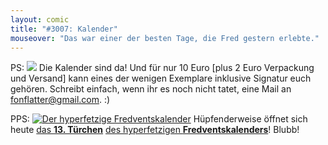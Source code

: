 ```yaml
---
layout: comic
title: "#3007: Kalender"
mouseover: "Das war einer der besten Tage, die Fred gestern erlebte."
---
```



PS:
<a href="http://www.fonflatter.de/bilder/kalenderpaket14.jpg"><img src="http://www.fonflatter.de/bilder/kalenderpaket14s.jpg"></a>
Die Kalender sind da! Und für nur 10 Euro [plus 2 Euro Verpackung und Versand] kann eines der wenigen Exemplare inklusive Signatur euch gehören. 
Schreibt einfach, wenn ihr es noch nicht tatet, eine Mail an fonflatter@gmail.com.
:)

PPS:
<a href="http://www.fonflatter.de/der-fetzige-fredventskalender-2013"><img title="Der hyperfetzige Fredventskalender" src="http://www.fonflatter.de/adv12/fredventskalender_banner.png"></a>
Hüpfenderweise öffnet sich heute <a href="http://www.fonflatter.de/2013/12/13/das-13-tuerchen" title="Das 13. Türchen">das <strong>13. Türchen</strong></a> <a href="http://www.fonflatter.de/der-fetzige-fredventskalender-2013" title="Der hyperfetzige Fredventskalender 2013">des hyperfetzigen <strong>Fredventskalenders</strong></a>!
Blubb!
